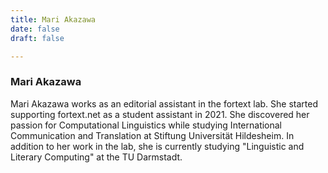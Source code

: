 ```yaml
---
title: Mari Akazawa
date: false
draft: false

---
```



### Mari Akazawa

Mari Akazawa works as an editorial assistant in the fortext lab. She started supporting fortext.net as a student assistant in 2021. She discovered her passion for Computational Linguistics while studying International Communication and Translation at Stiftung Universität Hildesheim. In addition to her work in the lab, she is currently studying "Linguistic and Literary Computing" at the TU Darmstadt.